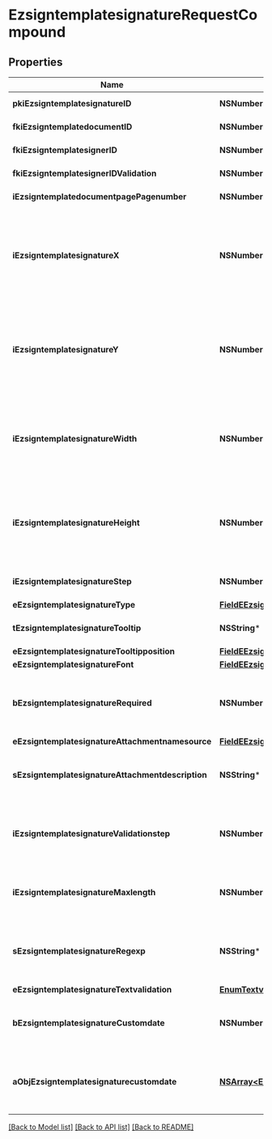 # EzsigntemplatesignatureRequestCompound

## Properties
Name | Type | Description | Notes
------------ | ------------- | ------------- | -------------
**pkiEzsigntemplatesignatureID** | **NSNumber*** | The unique ID of the Ezsigntemplatesignature | [optional] 
**fkiEzsigntemplatedocumentID** | **NSNumber*** | The unique ID of the Ezsigntemplatedocument | 
**fkiEzsigntemplatesignerID** | **NSNumber*** | The unique ID of the Ezsigntemplatesigner | 
**fkiEzsigntemplatesignerIDValidation** | **NSNumber*** | The unique ID of the Ezsigntemplatesigner | [optional] 
**iEzsigntemplatedocumentpagePagenumber** | **NSNumber*** | The page number in the Ezsigntemplatedocument | 
**iEzsigntemplatesignatureX** | **NSNumber*** | The X coordinate (Horizontal) where to put the Ezsigntemplatesignature on the page.  Coordinate is calculated at 100dpi (dot per inch). So for example, if you want to put the Ezsigntemplatesignature 2 inches from the left border of the page, you would use \&quot;200\&quot; for the X coordinate. | 
**iEzsigntemplatesignatureY** | **NSNumber*** | The Y coordinate (Vertical) where to put the Ezsigntemplatesignature on the page.  Coordinate is calculated at 100dpi (dot per inch). So for example, if you want to put the Ezsigntemplatesignature 3 inches from the top border of the page, you would use \&quot;300\&quot; for the Y coordinate. | 
**iEzsigntemplatesignatureWidth** | **NSNumber*** | The width of the Ezsigntemplatesignature.  Size is calculated at 100dpi (dot per inch). So for example, if you want the Ezsigntemplatesignature to have a width of 2 inches, you would use \&quot;200\&quot; for the iEzsigntemplatesignatureWidth. | [optional] 
**iEzsigntemplatesignatureHeight** | **NSNumber*** | The height of the Ezsigntemplatesignature.  Size is calculated at 100dpi (dot per inch). So for example, if you want the Ezsigntemplatesignature to have an height of 2 inches, you would use \&quot;200\&quot; for the iEzsigntemplatesignatureHeight. | [optional] 
**iEzsigntemplatesignatureStep** | **NSNumber*** | The step when the Ezsigntemplatesigner will be invited to sign | 
**eEzsigntemplatesignatureType** | [**FieldEEzsigntemplatesignatureType***](FieldEEzsigntemplatesignatureType.md) |  | 
**tEzsigntemplatesignatureTooltip** | **NSString*** | A tooltip that will be presented to Ezsigntemplatesigner about the Ezsigntemplatesignature | [optional] 
**eEzsigntemplatesignatureTooltipposition** | [**FieldEEzsigntemplatesignatureTooltipposition***](FieldEEzsigntemplatesignatureTooltipposition.md) |  | [optional] 
**eEzsigntemplatesignatureFont** | [**FieldEEzsigntemplatesignatureFont***](FieldEEzsigntemplatesignatureFont.md) |  | [optional] 
**bEzsigntemplatesignatureRequired** | **NSNumber*** | Whether the Ezsigntemplatesignature is required or not. This field is relevant only with Ezsigntemplatesignature with eEzsigntemplatesignatureType &#x3D; Attachments. | [optional] 
**eEzsigntemplatesignatureAttachmentnamesource** | [**FieldEEzsigntemplatesignatureAttachmentnamesource***](FieldEEzsigntemplatesignatureAttachmentnamesource.md) |  | [optional] 
**sEzsigntemplatesignatureAttachmentdescription** | **NSString*** | The description attached to the attachment name added in Ezsigntemplatesignature of eEzsigntemplatesignatureType Attachments | [optional] 
**iEzsigntemplatesignatureValidationstep** | **NSNumber*** | The step when the Ezsigntemplatesigner will be invited to validate the Ezsigntemplatesignature of eEzsigntemplatesignatureType Attachments | [optional] 
**iEzsigntemplatesignatureMaxlength** | **NSNumber*** | The maximum length for the value in the Ezsigntemplatesignature  This can only be set if eEzsigntemplatesignatureType is **FieldText** or **FieldTextarea** | [optional] 
**sEzsigntemplatesignatureRegexp** | **NSString*** | A regular expression to indicate what values are acceptable for the Ezsigntemplatesignature.  This can only be set if eEzsigntemplatesignatureType is **Text** or **Textarea** | [optional] 
**eEzsigntemplatesignatureTextvalidation** | [**EnumTextvalidation***](EnumTextvalidation.md) |  | [optional] 
**bEzsigntemplatesignatureCustomdate** | **NSNumber*** | Whether the Ezsigntemplatesignature has a custom date format or not. (Only possible when eEzsigntemplatesignatureType is **Name** or **Handwritten**) | [optional] 
**aObjEzsigntemplatesignaturecustomdate** | [**NSArray&lt;EzsigntemplatesignaturecustomdateRequestCompound&gt;***](EzsigntemplatesignaturecustomdateRequestCompound.md) | An array of custom date blocks that will be filled at the time of signature.  Can only be used if bEzsigntemplatesignatureCustomdate is true.  Use an empty array if you don&#39;t want to have a date at all. | [optional] 

[[Back to Model list]](../README.md#documentation-for-models) [[Back to API list]](../README.md#documentation-for-api-endpoints) [[Back to README]](../README.md)


